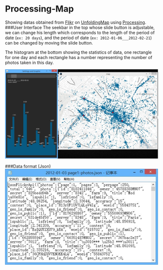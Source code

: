 # Processing-Map
Showing datas obtained from [Flikr](https://www.flickr.com/) on [UnfoldingMap](http://unfoldingmaps.org/) using [Processing](https://processing.org/).
###User Interface
The seekbar in the top whose slide button is adjustable, we can change his length which corresponds to the length of the period of date (`ex: 20 days`), and the period of date (`ex: 2012-01-06___2012-02-21`) can be changed by moving the slide button.

The histogram at the bottom showing the statistics of data, one rectangle for one day and each rectangle has a number representing the number of photos taken in this day.

![image](https://github.com/ZENG-Yuhao/Processing-Map/blob/master/screenshots/ui.png)

###Data format (Json)
![image](https://github.com/ZENG-Yuhao/Processing-Map/blob/master/screenshots/data.jpg)
